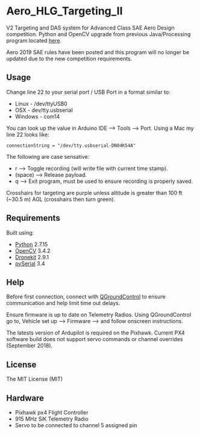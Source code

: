 # Aero_HLG_Targeting_II
V2 Targeting and DAS system for Advanced Class SAE Aero Design competition. Python and OpenCV upgrade from previous Java/Processing program located [here](https://github.com/MarkSherstan/Aero_HLG_2018_DAS).

Aero 2019 SAE rules have been posted and this program will no longer be updated due to the new competition requirements.

## Usage
Change line 22 to your serial port / USB Port in a format similar to:
* Linux - /dev/ttyUSB0
* OSX - dev/tty.usbserial
* Windows - com14

You can look up the value in Arduino IDE --> Tools --> Port. Using a Mac my line 22 looks like:

```
connectionString = "/dev/tty.usbserial-DN04K54A"
```

The following are case sensative:
* r --> Toggle recording (will write file with current time stamp).
* (space) --> Release payload.
* q --> Exit program, must be used to ensure recording is properly saved.

Crosshairs for targeting are purple unless altitude is greater than 100 ft (~30.5 m) AGL (crosshairs then turn green).

## Requirements
Built using:
* [Python](https://www.python.org) 2.7.15
* [OpenCV](https://opencv.org) 3.4.2
* [Dronekit](http://python.dronekit.io) 2.9.1
* [pySerial](https://pypi.org/project/pyserial/) 3.4

## Help
Before first connection, connect with [QGroundControl](http://qgroundcontrol.com) to ensure communication and help limit time out delays.

Ensure firmware is up to date on Telemetry Radios. Using QGroundControl go to, Vehicle set up --> Firmware --> and follow onscreen instructions.

The latests version of Ardupilot is required on the Pixhawk. Current PX4 software build does not support servo commands or channel overrides (September 2018).

## License
The MIT License (MIT)

## Hardware
* Pixhawk px4 Flight Controller
* 915 MHz SiK Telemetry Radio
* Servo to be connected to channel 5 assigned pin
